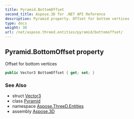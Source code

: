 ```yaml
---
title: Pyramid.BottomOffset
second_title: Aspose.3D for .NET API Reference
description: Pyramid property. Offset for bottom vertices
type: docs
weight: 30
url: /net/aspose.threed.entities/pyramid/bottomoffset/
---
```

## Pyramid.BottomOffset property

Offset for bottom vertices

```csharp
public Vector3 BottomOffset { get; set; }
```

### See Also

* struct [Vector3](../../../aspose.threed.utilities/vector3/)
* class [Pyramid](../)
* namespace [Aspose.ThreeD.Entities](../../../aspose.threed.entities/)
* assembly [Aspose.3D](../../../)



